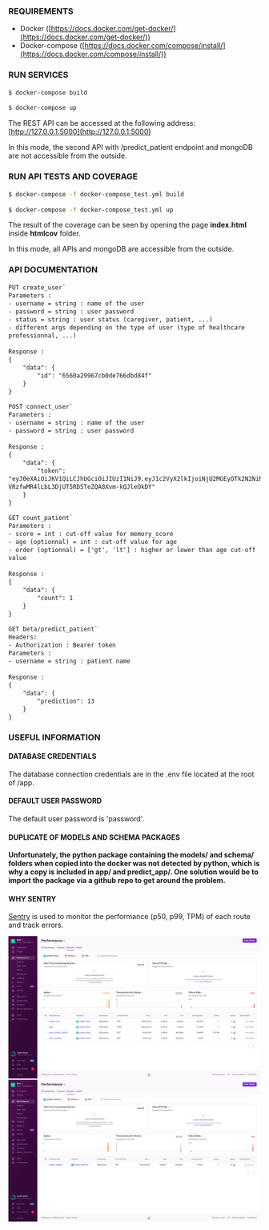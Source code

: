 ### REQUIREMENTS

- Docker ([https://docs.docker.com/get-docker/](https://docs.docker.com/get-docker/))
- Docker-compose ([https://docs.docker.com/compose/install/](https://docs.docker.com/compose/install/))

### RUN SERVICES

```bash
$ docker-compose build
```
```bash
$ docker-compose up
```

The REST API can be accessed at the following address: [http://127.0.0.1:5000](http://127.0.0.1:5000)

In this mode, the second API with /predict_patient endpoint and mongoDB are not accessible from the outside.

### RUN API TESTS AND COVERAGE

```bash
$ docker-compose -f docker-compose_test.yml build
```
```bash
$ docker-compose -f docker-compose_test.yml up
```

The result of the coverage can be seen by opening the page **index.html** inside **htmlcov** folder.

In this mode, all APIs and mongoDB are accessible from the outside.

### API DOCUMENTATION

```
PUT create_user`
Parameters :
- username = string : name of the user
- password = string : user password
- status = string : user status (caregiver, patient, ...)
- different args depending on the type of user (type of healthcare professionnal, ...)

Response : 
{
    "data": {
        "id": "6560a29967cb0de766dbd84f"
    }
}
```

```
POST connect_user`
Parameters :
- username = string : name of the user
- password = string : user password

Response : 
{
    "data": {
        "token": "eyJ0eXAiOiJKV1QiLCJhbGciOiJIUzI1NiJ9.eyJ1c2VyX2lkIjoiNjU2MGEyOTk2N2NiMGRlNzY2ZGJkODRmIiwiaWF0IjoxNzAwODMxOTk1LCJleHAiOjE3MDA4MzU1OTV9.PU-VRzfwMR4lLbL3DjUT5RD5TeZQA8Xvm-kQJleOkDY"
    }
}
```

```
GET count_patient`
Parameters :
- score = int : cut-off value for memory_score
- age (optionnal) = int : cut-off value for age
- order (optionnal) = ['gt', 'lt'] : higher or lower than age cut-off value

Response : 
{
    "data": {
        "count": 1
    }
}
```

```
GET beta/predict_patient`
Headers:
- Authorization : Bearer token
Parameters :
- username = string : patient name

Response : 
{
    "data": {
        "prediction": 13
    }
}
```

### USEFUL INFORMATION

#### DATABASE CREDENTIALS
The database connection credentials are in the .env file located at the root of /app.  

#### DEFAULT USER PASSWORD
The default user password is 'password'.

#### DUPLICATE OF MODELS AND SCHEMA PACKAGES
**Unfortunately, the python package containing the models/ and schema/ folders when copied into the docker was not detected by python, which is why a copy is included in app/ and predict_app/. One solution would be to import the package via a github repo to get around the problem.**

#### WHY SENTRY
[Sentry](https://sentry.io/) is used to monitor the performance (p50, p99, TPM) of each route and track errors.

![Sentry_api](./img/sentry_api.png)
![Sentry_api_test_features](./img/sentry_feature_test.png)